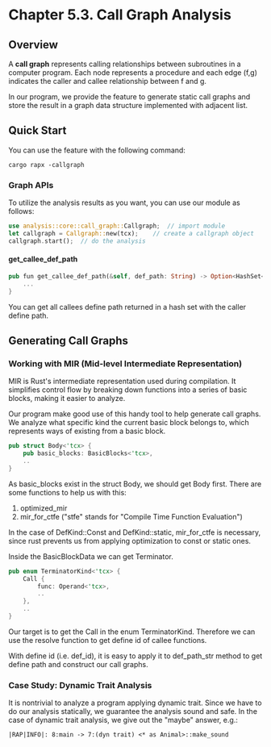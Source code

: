 # Chapter 5.3. Call Graph Analysis

## Overview
A **call graph** represents calling relationships between subroutines in a computer program. Each node represents a procedure and each edge (f,g) indicates the caller and callee relationship between f and g. 

In our program, we provide the feature to generate static call graphs and store the result in a graph data structure implemented with adjacent list.

## Quick Start

You can use the feature with the following command:

```shell
cargo rapx -callgraph
```

### Graph APIs

To utilize the analysis results as you want, you can use our module as follows:
```rust
use analysis::core::call_graph::Callgraph;  // import module
let callgraph = Callgraph::new(tcx);    // create a callgraph object
callgraph.start();  // do the analysis
```

#### get_callee_def_path

```rust
pub fun get_callee_def_path(&self, def_path: String) -> Option<HashSet<String>>{
    ...
}
```

You can get all callees define path returned in a hash set with the caller define path.

## Generating Call Graphs

### Working with MIR (Mid-level Intermediate Representation)

MIR is Rust's intermediate representation used during compilation. It simplifies control flow by breaking down functions into a series of basic blocks, making it easier to analyze. 

Our program make good use of this handy tool to help generate call graphs. We analyze what specific kind the current basic block belongs to, which represents ways of existing from a basic block. 

```rust
pub struct Body<'tcx> {
    pub basic_blocks: BasicBlocks<'tcx>,
    ..
}

```

As basic_blocks exist in the struct Body, we should get Body first. There are some  functions to help us with this:
1. optimized_mir
2. mir_for_ctfe ("stfe" stands for "Compile Time Function Evaluation")

In the case of DefKind::Const and DefKind::static, mir_for_ctfe is necessary, since rust prevents us from applying optimization to const or static ones.

Inside the BasicBlockData we can get Terminator.

```rust
pub enum TerminatorKind<'tcx> {
    Call {
        func: Operand<'tcx>,
        ..
    },
    ..
}
```

Our target is to get the Call in the enum TerminatorKind. Therefore we can use the resolve function to get define id of callee functions.

With define id (i.e. def_id), it is easy to apply it to def_path_str method to get define path and construct our call graphs.


### Case Study: Dynamic Trait Analysis


It is nontrivial to analyze a program applying dynamic trait. Since we have to do our analysis statically, we guarantee the analysis sound and safe. In the case of dynamic trait analysis, we give out the "maybe" answer, e.g.:
```
|RAP|INFO|: 8:main -> 7:(dyn trait) <* as Animal>::make_sound
```
